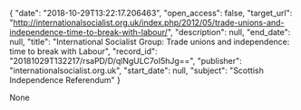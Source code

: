 {
  "date": "2018-10-29T13:22:17.206463", 
  "open_access": false, 
  "target_url": "http://internationalsocialist.org.uk/index.php/2012/05/trade-unions-and-independence-time-to-break-with-labour/", 
  "description": null, 
  "end_date": null, 
  "title": "International Socialist Group: Trade unions and independence: time to break with Labour", 
  "record_id": "20181029T132217/rsaPD/D/qlNgULC7oI5hJg==", 
  "publisher": "internationalsocialist.org.uk", 
  "start_date": null, 
  "subject": "Scottish Independence Referendum"
}

None